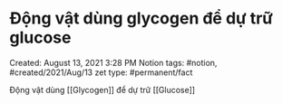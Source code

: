 ---
---

# Động vật dùng glycogen để dự trữ glucose

Created: August 13, 2021 3:28 PM
Notion tags: #notion, #created/2021/Aug/13
zet type: #permanent/fact

Động vật dùng [[Glycogen]] để dự trữ [[Glucose]]